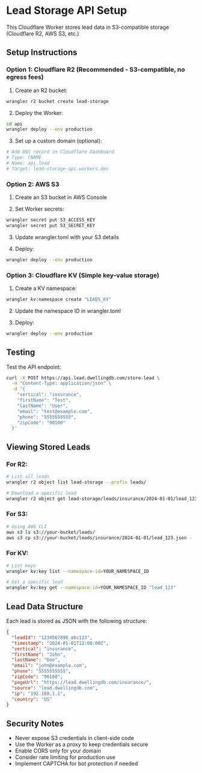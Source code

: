 # Lead Storage API Setup

This Cloudflare Worker stores lead data in S3-compatible storage (Cloudflare R2, AWS S3, etc.)

## Setup Instructions

### Option 1: Cloudflare R2 (Recommended - S3-compatible, no egress fees)

1. Create an R2 bucket:
```bash
wrangler r2 bucket create lead-storage
```

2. Deploy the Worker:
```bash
cd api
wrangler deploy --env production
```

3. Set up a custom domain (optional):
```bash
# Add DNS record in Cloudflare Dashboard
# Type: CNAME
# Name: api.lead
# Target: lead-storage-api.workers.dev
```

### Option 2: AWS S3

1. Create an S3 bucket in AWS Console

2. Set Worker secrets:
```bash
wrangler secret put S3_ACCESS_KEY
wrangler secret put S3_SECRET_KEY
```

3. Update wrangler.toml with your S3 details

4. Deploy:
```bash
wrangler deploy --env production
```

### Option 3: Cloudflare KV (Simple key-value storage)

1. Create a KV namespace:
```bash
wrangler kv:namespace create "LEADS_KV"
```

2. Update the namespace ID in wrangler.toml

3. Deploy:
```bash
wrangler deploy --env production
```

## Testing

Test the API endpoint:
```bash
curl -X POST https://api.lead.dwellingdb.com/store-lead \
  -H "Content-Type: application/json" \
  -d '{
    "vertical": "insurance",
    "firstName": "Test",
    "lastName": "User",
    "email": "test@example.com",
    "phone": "5555555555",
    "zipCode": "90100"
  }'
```

## Viewing Stored Leads

### For R2:
```bash
# List all leads
wrangler r2 object list lead-storage --prefix leads/

# Download a specific lead
wrangler r2 object get lead-storage/leads/insurance/2024-01-01/lead_123.json
```

### For S3:
```bash
# Using AWS CLI
aws s3 ls s3://your-bucket/leads/
aws s3 cp s3://your-bucket/leads/insurance/2024-01-01/lead_123.json -
```

### For KV:
```bash
# List keys
wrangler kv:key list --namespace-id=YOUR_NAMESPACE_ID

# Get a specific lead
wrangler kv:key get --namespace-id=YOUR_NAMESPACE_ID "lead_123"
```

## Lead Data Structure

Each lead is stored as JSON with the following structure:
```json
{
  "leadId": "1234567890_abc123",
  "timestamp": "2024-01-01T12:00:00Z",
  "vertical": "insurance",
  "firstName": "John",
  "lastName": "Doe",
  "email": "john@example.com",
  "phone": "5555555555",
  "zipCode": "90100",
  "pageUrl": "https://lead.dwellingdb.com/insurance/",
  "source": "lead.dwellingdb.com",
  "ip": "192.168.1.1",
  "country": "US"
}
```

## Security Notes

- Never expose S3 credentials in client-side code
- Use the Worker as a proxy to keep credentials secure
- Enable CORS only for your domain
- Consider rate limiting for production use
- Implement CAPTCHA for bot protection if needed